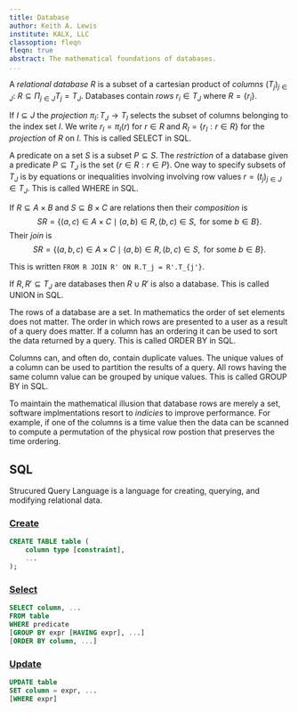 ```yaml
---
title: Database
author: Keith A. Lewis
institute: KALX, LLC
classoption: fleqn
fleqn: true
abstract: The mathematical foundations of databases.
...
```


A _relational database_ $R$ is a subset of a cartesian product of _columns_ $(T_j)_{j\in J}$:
$R\subseteq \Pi_{j\in J} T_j = T_J$.
Databases contain _rows_ $r_i\in T_J$ where $R = \{r_i\}$.

If $I\subseteq J$ the _projection_ $\pi_I\colon T_J\to T_I$
selects the subset of columns belonging to the index set $I$.
We write $r_I = \pi_I(r)$ for $r\in R$ and $R_I = \{r_I:r\in R\}$
for the _projection_ of $R$ on $I$. This is called SELECT in SQL.

A predicate on a set $S$ is a subset $P\subseteq S$. The _restriction_
of a database given a predicate $P\subseteq T_J$ is
the set $\{r\in R:r\in P\}$. One way to specify subsets of
$T_J$ is by equations or inequalities involving involving
row values $r = (t_j)_{j\in J} \in T_J$.
This is called WHERE in SQL.

If $R\subseteq A\times B$ and $S\subseteq B\times C$ are relations then
their _composition_ is
$$
	SR = \{(a,c)\in A\times C\mid (a,b)\in R, (b, c)\in S, \text{ for some }b\in B\}.
$$
Their _join_ is
$$
	SR = \{(a,b,c)\in A\times C\mid (a,b)\in R, (b, c)\in S, \text{ for some }b\in B\}.
$$

This is written `FROM R JOIN R' ON R.T_j = R'.T_{j'}`.

If $R,R'\subseteq T_J$ are databases then $R\cup R'$ is also a database.
This is called UNION in SQL.

The rows of a database are a set. In mathematics the order of set
elements does not matter.
The order in which rows are presented to a user as a result of a query does matter.
If a column has an ordering it can be used to sort the data returned by a query.
This is called ORDER BY in SQL.

Columns can, and often do, contain duplicate values. The unique values
of a column can be used to partition the results of a query. All rows
having the same column value can be grouped by unique values. This
is called GROUP BY in SQL.

To maintain the mathematical illusion that database rows are merely a set,
software implmentations resort to _indicies_ to improve performance. For
example, if one of the columns is a time value then the data can be
scanned to compute a permutation of the physical row postion that
preserves the time ordering.

## SQL

Strucured Query Language is a language for creating, querying, and modifying relational data.

### [Create](https://sqlite.org/lang_createtable.html)

```SQL
CREATE TABLE table (
	column type [constraint],
	...
);
```

### [Select](https://sqlite.org/lang_select.html)

```SQL
SELECT column, ...
FROM table
WHERE predicate
[GROUP BY expr [HAVING expr], ...]
[ORDER BY column, ...]
```

### [Update](https://sqlite.org/lang_update.html)

```SQL
UPDATE table
SET column = expr, ...
[WHERE expr]
```
